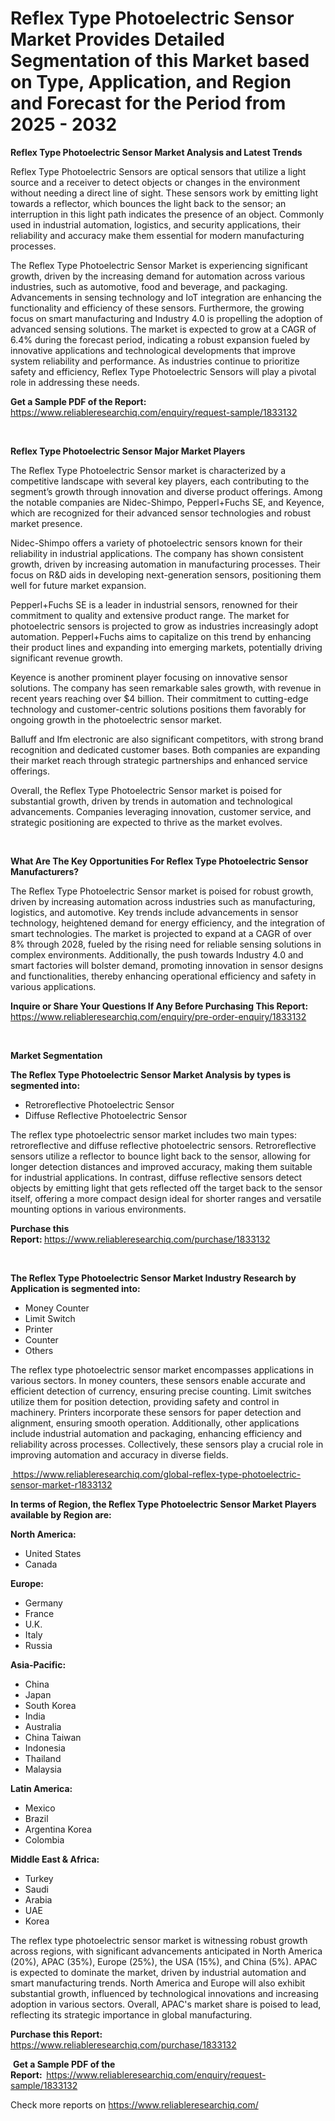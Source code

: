 <p><h1>Reflex Type Photoelectric Sensor Market Provides Detailed Segmentation of this Market based on Type, Application, and Region and Forecast for the Period from 2025 - 2032</h1></p><p><strong>Reflex Type Photoelectric Sensor Market Analysis and Latest Trends</strong></p>
<p><p>Reflex Type Photoelectric Sensors are optical sensors that utilize a light source and a receiver to detect objects or changes in the environment without needing a direct line of sight. These sensors work by emitting light towards a reflector, which bounces the light back to the sensor; an interruption in this light path indicates the presence of an object. Commonly used in industrial automation, logistics, and security applications, their reliability and accuracy make them essential for modern manufacturing processes.</p><p>The Reflex Type Photoelectric Sensor Market is experiencing significant growth, driven by the increasing demand for automation across various industries, such as automotive, food and beverage, and packaging. Advancements in sensing technology and IoT integration are enhancing the functionality and efficiency of these sensors. Furthermore, the growing focus on smart manufacturing and Industry 4.0 is propelling the adoption of advanced sensing solutions. The market is expected to grow at a CAGR of 6.4% during the forecast period, indicating a robust expansion fueled by innovative applications and technological developments that improve system reliability and performance. As industries continue to prioritize safety and efficiency, Reflex Type Photoelectric Sensors will play a pivotal role in addressing these needs.</p></p>
<p><strong>Get a Sample PDF of the Report:&nbsp;</strong> <a href="https://www.reliableresearchiq.com/enquiry/request-sample/1833132?utm_campaign=2730&utm_medium=2&utm_source=Github&utm_content=ia&utm_term=26032025&utm_id=reflex-type-photoelectric-sensor">https://www.reliableresearchiq.com/enquiry/request-sample/1833132</a></p>
<p>&nbsp;</p>
<p><strong>Reflex Type Photoelectric Sensor Major Market Players</strong></p>
<p><p>The Reflex Type Photoelectric Sensor market is characterized by a competitive landscape with several key players, each contributing to the segment’s growth through innovation and diverse product offerings. Among the notable companies are Nidec-Shimpo, Pepperl+Fuchs SE, and Keyence, which are recognized for their advanced sensor technologies and robust market presence.</p><p>Nidec-Shimpo offers a variety of photoelectric sensors known for their reliability in industrial applications. The company has shown consistent growth, driven by increasing automation in manufacturing processes. Their focus on R&D aids in developing next-generation sensors, positioning them well for future market expansion.</p><p>Pepperl+Fuchs SE is a leader in industrial sensors, renowned for their commitment to quality and extensive product range. The market for photoelectric sensors is projected to grow as industries increasingly adopt automation. Pepperl+Fuchs aims to capitalize on this trend by enhancing their product lines and expanding into emerging markets, potentially driving significant revenue growth.</p><p>Keyence is another prominent player focusing on innovative sensor solutions. The company has seen remarkable sales growth, with revenue in recent years reaching over $4 billion. Their commitment to cutting-edge technology and customer-centric solutions positions them favorably for ongoing growth in the photoelectric sensor market.</p><p>Balluff and Ifm electronic are also significant competitors, with strong brand recognition and dedicated customer bases. Both companies are expanding their market reach through strategic partnerships and enhanced service offerings.</p><p>Overall, the Reflex Type Photoelectric Sensor market is poised for substantial growth, driven by trends in automation and technological advancements. Companies leveraging innovation, customer service, and strategic positioning are expected to thrive as the market evolves.</p></p>
<p>&nbsp;</p>
<p><strong>What Are The Key Opportunities For Reflex Type Photoelectric Sensor Manufacturers?</strong></p>
<p><p>The Reflex Type Photoelectric Sensor market is poised for robust growth, driven by increasing automation across industries such as manufacturing, logistics, and automotive. Key trends include advancements in sensor technology, heightened demand for energy efficiency, and the integration of smart technologies. The market is projected to expand at a CAGR of over 8% through 2028, fueled by the rising need for reliable sensing solutions in complex environments. Additionally, the push towards Industry 4.0 and smart factories will bolster demand, promoting innovation in sensor designs and functionalities, thereby enhancing operational efficiency and safety in various applications.</p></p>
<p><strong>Inquire or Share Your Questions If Any Before Purchasing This Report:</strong> <a href="https://www.reliableresearchiq.com/enquiry/pre-order-enquiry/1833132?utm_campaign=2730&utm_medium=2&utm_source=Github&utm_content=ia&utm_term=26032025&utm_id=reflex-type-photoelectric-sensor">https://www.reliableresearchiq.com/enquiry/pre-order-enquiry/1833132</a></p>
<p>&nbsp;</p>
<p><strong>Market Segmentation</strong></p>
<p><strong>The Reflex Type Photoelectric Sensor Market Analysis by types is segmented into:</strong></p>
<p><ul><li>Retroreflective Photoelectric Sensor</li><li>Diffuse Reflective Photoelectric Sensor</li></ul></p>
<p><p>The reflex type photoelectric sensor market includes two main types: retroreflective and diffuse reflective photoelectric sensors. Retroreflective sensors utilize a reflector to bounce light back to the sensor, allowing for longer detection distances and improved accuracy, making them suitable for industrial applications. In contrast, diffuse reflective sensors detect objects by emitting light that gets reflected off the target back to the sensor itself, offering a more compact design ideal for shorter ranges and versatile mounting options in various environments.</p></p>
<p><strong>Purchase this Report:&nbsp;</strong><a href="https://www.reliableresearchiq.com/purchase/1833132?utm_campaign=2730&utm_medium=2&utm_source=Github&utm_content=ia&utm_term=26032025&utm_id=reflex-type-photoelectric-sensor">https://www.reliableresearchiq.com/purchase/1833132</a></p>
<p>&nbsp;</p>
<p><strong>The Reflex Type Photoelectric Sensor Market Industry Research by Application is segmented into:</strong></p>
<p><ul><li>Money Counter</li><li>Limit Switch</li><li>Printer</li><li>Counter</li><li>Others</li></ul></p>
<p><p>The reflex type photoelectric sensor market encompasses applications in various sectors. In money counters, these sensors enable accurate and efficient detection of currency, ensuring precise counting. Limit switches utilize them for position detection, providing safety and control in machinery. Printers incorporate these sensors for paper detection and alignment, ensuring smooth operation. Additionally, other applications include industrial automation and packaging, enhancing efficiency and reliability across processes. Collectively, these sensors play a crucial role in improving automation and accuracy in diverse fields.</p></p>
<p><a href="https://www.reliableresearchiq.com/global-reflex-type-photoelectric-sensor-market-r1833132?utm_campaign=2730&utm_medium=2&utm_source=Github&utm_content=ia&utm_term=26032025&utm_id=reflex-type-photoelectric-sensor">&nbsp;https://www.reliableresearchiq.com/global-reflex-type-photoelectric-sensor-market-r1833132</a></p>
<p><strong>In terms of Region, the Reflex Type Photoelectric Sensor Market Players available by Region are:</strong></p>
<p>
    <p> <strong> North America: </strong>
        <ul>
            <li>United States</li>
            <li>Canada</li>
        </ul>
        </p> 
    <p> <strong> Europe: </strong>
        <ul>
            <li>Germany</li>
            <li>France</li>
            <li>U.K.</li>
            <li>Italy</li>
            <li>Russia</li>
        </ul>
        </p> 
    <p> <strong> Asia-Pacific: </strong>
        <ul>
            <li>China</li>
            <li>Japan</li>
            <li>South Korea</li>
            <li>India</li>
            <li>Australia</li>
            <li>China Taiwan</li>
            <li>Indonesia</li>
            <li>Thailand</li>
            <li>Malaysia</li>
        </ul>
        </p> 
    <p> <strong> Latin America: </strong>
        <ul>
            <li>Mexico</li>
            <li>Brazil</li>
            <li>Argentina Korea</li>
            <li>Colombia</li>
        </ul>
        </p> 
    <p> <strong> Middle East & Africa: </strong>
        <ul>
            <li>Turkey</li>
            <li>Saudi</li>
            <li>Arabia</li>
            <li>UAE</li>
            <li>Korea</li>
        </ul>
    </p>
    </p>
<p><p>The reflex type photoelectric sensor market is witnessing robust growth across regions, with significant advancements anticipated in North America (20%), APAC (35%), Europe (25%), the USA (15%), and China (5%). APAC is expected to dominate the market, driven by industrial automation and smart manufacturing trends. North America and Europe will also exhibit substantial growth, influenced by technological innovations and increasing adoption in various sectors. Overall, APAC's market share is poised to lead, reflecting its strategic importance in global manufacturing.</p></p>
<p><strong>Purchase this Report: </strong><a href="https://www.reliableresearchiq.com/purchase/1833132?utm_campaign=2730&utm_medium=2&utm_source=Github&utm_content=ia&utm_term=26032025&utm_id=reflex-type-photoelectric-sensor">https://www.reliableresearchiq.com/purchase/1833132</a></p>
<p>&nbsp;<strong>Get a Sample PDF of the Report:&nbsp;&nbsp;</strong><a href="https://www.reliableresearchiq.com/enquiry/request-sample/1833132?utm_campaign=2730&utm_medium=2&utm_source=Github&utm_content=ia&utm_term=26032025&utm_id=reflex-type-photoelectric-sensor">https://www.reliableresearchiq.com/enquiry/request-sample/1833132</a></p>
<p><strong></strong></p>
<p>Check more reports on <a href="https://www.reliableresearchiq.com/?utm_campaign=2730&utm_medium=2&utm_source=Github&utm_content=ia&utm_term=26032025&utm_id=reflex-type-photoelectric-sensor">https://www.reliableresearchiq.com/</a></p>